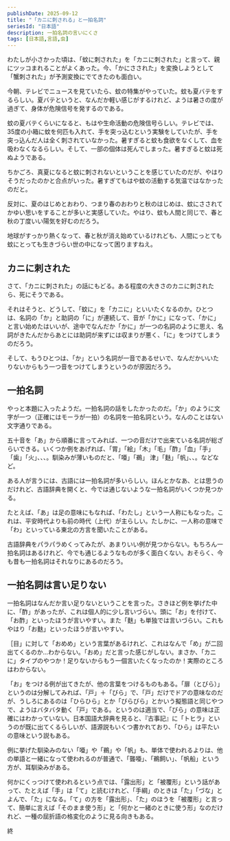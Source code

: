 ```yaml
---
publishDate: 2025-09-12
title: "「カニに刺される」と一拍名詞"
seriesId: "日本語"
description: 一拍名詞の言いにくさ
tags: [日本語,言語,虫]
---
```


わたしが小さかった頃は、「蚊に刺された」を「カニに刺された」と言って、親にツッコまれることがよくあった。今、「かにさされた」を変換しようとして「蟹刺された」が予測変換にでてきたのも面白い。

今朝、テレビでニュースを見ていたら、蚊の特集がやっていた。蚊も夏バテをするらしい。夏バテというと、なんだか軽い感じがするけれど、ようは暑さの度が過ぎて、身体が危険信号を発するのである。

蚊の夏バテくらいになると、もはや生命活動の危険信号らしい。テレビでは、35度の小箱に蚊を何匹も入れて、手を突っ込むという実験をしていたが、手を突っ込んだ人は全く刺されていなかった。暑すぎると蚊も食欲をなくして、血を吸わなくなるらしい。そして、一部の個体は死んでしまった。暑すぎると蚊は死ぬようである。

ちかごろ、真夏になると蚊に刺されないということを感じていたのだが、やはりそうだったのかと合点がいった。暑すぎてもはや蚊の活動する気温ではなかったのだと。

反対に、夏のはじめとおわり、つまり春のおわりと秋のはじめは、蚊にさされてかゆい思いをすることが多いと実感していた。やはり、蚊も人間と同じで、春と秋の丁度いい陽気を好むのだろう。

地球がすっかり熱くなって、春と秋が消え始めているけれども、人間にっとても蚊にとっても生きづらい世の中になって困りますねえ。

## カニに刺された

さて、「カニに刺された」の話にもどる。ある程度の大きさのカニに刺されたら、死にそうである。

それはそうと、どうして、「蚊に」を「カニに」といいたくなるのか。ひとつは、名詞の「か」と助詞の「に」が連続して、音が「かに」になって、「かに」と言い始めたはいいが、途中でなんだか「かに」が一つの名詞のように思え、名詞がきたんだからあとには助詞が来ずには収まりが悪く、「に」をつけてしまうのだろう。

そして、もうひとつは、「か」という名詞が一音であるせいで、なんだかいいたりないからもう一つ音をつけてしまうというのが原因だろう。

## 一拍名詞

やっと本題に入ったようだ。一拍名詞の話をしたかったのだ。「か」のように文字が一つ（正確にはモーラが一拍）の名詞を一拍名詞という。なんのことはない文字通りである。

五十音を「あ」から順番に言ってみれば、一つの音だけで出来ている名詞が総ざらいできる。いくつか例をあげれば、「胃」「絵」「木」「毛」「酢」「血」「手」「歯」「火」、、、。馴染みが薄いものだと、「唖」「鵜」
津」「麩」「帆」、、。などなど。

ある人が言うには、古語には一拍名詞が多いらしい。ほんとかなあ、とは思うのだけれど、古語辞典を開くと、今では通じないような一拍名詞がいくつか見つかる。

たとえば、「あ」は足の意味にもなれば、「わたし」という一人称にもなった。これは、平安時代よりも前の時代（上代）が主らしい。たしかに、一人称の意味で「わ」といっている東北の方言を聞いたことがある。

古語辞典をパラパラめくってみたが、あまりいい例が見つからない。もちろん一拍名詞はあるけれど、今でも通じるようなものが多く面白くない。おそらく、今も昔も一拍名詞はそれなりにあるのだろう。

## 一拍名詞は言い足りない

一拍名詞はなんだか言い足りないということを言った。さきほど例を挙げた中に、「酢」があったが、これは個人的に少し言いづらい。頭に「お」を付けて、「お酢」といったほうが言いやすい。また「麩」も単独では言いづらい。これもやはり「お麩」といったほうが言いやすい。

［目」に対して「おめめ」という言葉があるけれど、これはなんで「め」が二回出てくるのか...わからない。「おめ」だと言った感じがしない。まさか、「カニに」タイプのやつか！足りないからもう一個言いたくなったのか！実際のところはわからない。

「お」をつける例が出てきたが、他の言葉をつけるものもある。「扉（とびら）」というのは分解してみれば、「戸」＋「びら」で、「戸」だけでドアの意味なのだが、うしろにあるのは「ひらひら」とか「びらびら」とかいう擬態語と同じやつで、ようはバタバタ動く「戸」である。というのは適当で、「びら」の意味は正確にはわかっていない。日本国語大辞典を見ると、『古事記』に「トヒラ」というのが既に出てくるらしいが、語源説もいくつ書かれており、「ひら」は平たいの意味という説もある。

例に挙げた馴染みのない「唖」や「鵜」や「帆」も、単体で使われるよりは、他の単語と一緒になって使われるのが普通で、「聾唖」、「鵜飼い」、「帆船」という方が、耳馴染みがある。

何かにくっつけて使われるという点では、「露出形」と「被覆形」という話があって、たとえば「手」は「て」と読むけれど、「手綱」のときは「た」「づな」とよんで、「た」になる。「て」の方を「露出形」、「た」のほうを「被覆形」と言って、簡単に言えば「そのまま使う形」と「何かと一緒のときに使う形」なのだけれど、一種の屈折語の格変化のように見る向きもある。

終
